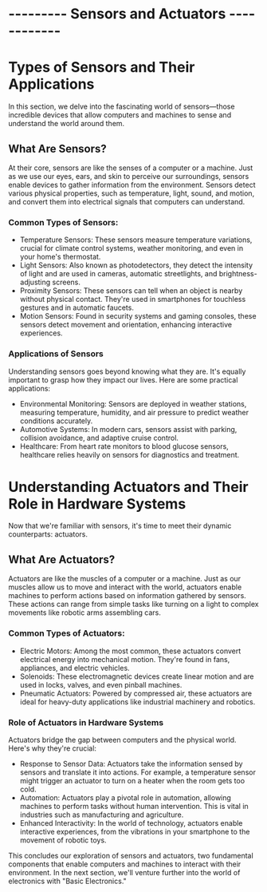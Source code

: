 # --------- Sensors and Actuators ------------


# Types of Sensors and Their Applications

In this section, we delve into the fascinating world of sensors—those incredible devices that allow computers and machines to sense and understand the world around them.

## What Are Sensors?

At their core, sensors are like the senses of a computer or a machine. Just as we use our eyes, ears, and skin to perceive our surroundings, sensors enable devices to gather information from the environment. Sensors detect various physical properties, such as temperature, light, sound, and motion, and convert them into electrical signals that computers can understand.

### Common Types of Sensors:
+ Temperature Sensors: These sensors measure temperature variations, crucial for climate control systems, weather monitoring, and even in your home's thermostat.
+ Light Sensors: Also known as photodetectors, they detect the intensity of light and are used in cameras, automatic streetlights, and brightness-adjusting screens.
+ Proximity Sensors: These sensors can tell when an object is nearby without physical contact. They're used in smartphones for touchless gestures and in automatic faucets.
+ Motion Sensors: Found in security systems and gaming consoles, these sensors detect movement and orientation, enhancing interactive experiences.

### Applications of Sensors

Understanding sensors goes beyond knowing what they are. It's equally important to grasp how they impact our lives. Here are some practical applications:
+ Environmental Monitoring: Sensors are deployed in weather stations, measuring temperature, humidity, and air pressure to predict weather conditions accurately.
+ Automotive Systems: In modern cars, sensors assist with parking, collision avoidance, and adaptive cruise control.
+ Healthcare: From heart rate monitors to blood glucose sensors, healthcare relies heavily on sensors for diagnostics and treatment.


# Understanding Actuators and Their Role in Hardware Systems

Now that we're familiar with sensors, it's time to meet their dynamic counterparts: actuators.

## What Are Actuators?

Actuators are like the muscles of a computer or a machine. Just as our muscles allow us to move and interact with the world, actuators enable machines to perform actions based on information gathered by sensors. These actions can range from simple tasks like turning on a light to complex movements like robotic arms assembling cars.

### Common Types of Actuators:
+ Electric Motors: Among the most common, these actuators convert electrical energy into mechanical motion. They're found in fans, appliances, and electric vehicles.
+ Solenoids: These electromagnetic devices create linear motion and are used in locks, valves, and even pinball machines.
+ Pneumatic Actuators: Powered by compressed air, these actuators are ideal for heavy-duty applications like industrial machinery and robotics.


### Role of Actuators in Hardware Systems
Actuators bridge the gap between computers and the physical world. Here's why they're crucial:

+ Response to Sensor Data: Actuators take the information sensed by sensors and translate it into actions. For example, a temperature sensor might trigger an actuator to turn on a heater when the room gets too cold.
+ Automation: Actuators play a pivotal role in automation, allowing machines to perform tasks without human intervention. This is vital in industries such as manufacturing and agriculture.
+ Enhanced Interactivity: In the world of technology, actuators enable interactive experiences, from the vibrations in your smartphone to the movement of robotic toys.
  
This concludes our exploration of sensors and actuators, two fundamental components that enable computers and machines to interact with their environment. In the next section, we'll venture further into the world of electronics with "Basic Electronics."
